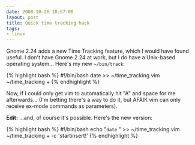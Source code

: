 ```yaml
---
date: 2008-10-26 18:57:00
layout: post
title: Quick time tracking hack
tags:
- linux
---
```


Gnome 2.24 adds a new Time Tracking feature, which I would have found useful. I
don't have Gnome 2.24 at work, but I do have a Unix-based operating system...
Here's my new `~/bin/track`:  
    
{% highlight bash %}
#!/bin/bash
date >> ~/time_tracking
vim ~/time_tracking +
{% endhighlight %}

Now, if I could only get vim to automatically hit "A" and space for me
afterwards... (I'm betting there's a way to do it, but AFAIK vim can only
receive ex-mode commands as parameters).  
  
**Edit:** ...and, of course it's possible. Here's the new version:  
  
{% highlight bash %}
#!/bin/bash
echo "`date` " >> ~/time_tracking
vim ~/time_tracking + -c 'startinsert!'
{% endhighlight %}
